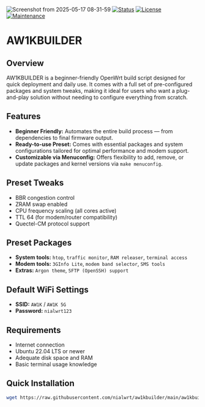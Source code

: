![Screenshot from 2025-05-17 08-31-59](https://github.com/user-attachments/assets/669a7dd4-e876-4662-9e51-99c7bc2a08f0)
[![Status](https://img.shields.io/badge/Status-Stable-green.svg)](https://github.com/nialwrt/AW1K-NIALWRT)
[![License](https://img.shields.io/badge/License-GPLv2-blue.svg)](https://www.gnu.org/licenses/old-licenses/gpl-2.0.html)
[![Maintenance](https://img.shields.io/badge/Maintained-Yes-brightgreen.svg)](https://github.com/nialwrt/AW1K-NIALWRT)
# AW1KBUILDER
## Overview
AW1KBUILDER is a beginner-friendly OpenWrt build script designed for quick deployment and daily use. It comes with a full set of pre-configured packages and system tweaks, making it ideal for users who want a plug-and-play solution without needing to configure everything from scratch.

## Features
* **Beginner Friendly:** Automates the entire build process — from dependencies to final firmware output.
* **Ready-to-use Preset:** Comes with essential packages and system configurations tailored for optimal performance and modem support.
* **Customizable via Menuconfig:** Offers flexibility to add, remove, or update packages and kernel versions via `make menuconfig`.

## Preset Tweaks
* BBR congestion control
* ZRAM swap enabled
* CPU frequency scaling (all cores active)
* TTL 64 (for modem/router compatibility)
* Quectel-CM protocol support

## Preset Packages
* **System tools:** `htop`, `traffic monitor`, `RAM releaser`, `terminal access`
* **Modem tools:** `3GInfo Lite`, `modem band selector`, `SMS tools`
* **Extras:** `Argon theme`, `SFTP (OpenSSH) support`

## Default WiFi Settings
* **SSID:** `AW1K` / `AW1K 5G`
* **Password:** `nialwrt123`

## Requirements
* Internet connection
* Ubuntu 22.04 LTS or newer
* Adequate disk space and RAM
* Basic terminal usage knowledge

## Quick Installation
```bash
wget https://raw.githubusercontent.com/nialwrt/aw1kbuilder/main/aw1kbuilder.sh && chmod +x aw1k-nialwrt.sh && ./aw1kbuilder.sh
